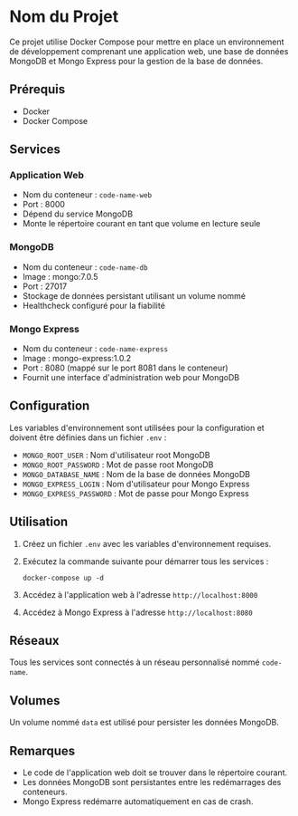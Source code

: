 # Nom du Projet

Ce projet utilise Docker Compose pour mettre en place un environnement de développement comprenant une application web, une base de données MongoDB et Mongo Express pour la gestion de la base de données.

## Prérequis

- Docker
- Docker Compose

## Services

### Application Web

- Nom du conteneur : `code-name-web`
- Port : 8000
- Dépend du service MongoDB
- Monte le répertoire courant en tant que volume en lecture seule

### MongoDB

- Nom du conteneur : `code-name-db`
- Image : mongo:7.0.5
- Port : 27017
- Stockage de données persistant utilisant un volume nommé
- Healthcheck configuré pour la fiabilité

### Mongo Express

- Nom du conteneur : `code-name-express`
- Image : mongo-express:1.0.2
- Port : 8080 (mappé sur le port 8081 dans le conteneur)
- Fournit une interface d'administration web pour MongoDB

## Configuration

Les variables d'environnement sont utilisées pour la configuration et doivent être définies dans un fichier `.env` :

- `MONGO_ROOT_USER` : Nom d'utilisateur root MongoDB
- `MONGO_ROOT_PASSWORD` : Mot de passe root MongoDB
- `MONGO_DATABASE_NAME` : Nom de la base de données MongoDB
- `MONGO_EXPRESS_LOGIN` : Nom d'utilisateur pour Mongo Express
- `MONGO_EXPRESS_PASSWORD` : Mot de passe pour Mongo Express

## Utilisation

1. Créez un fichier `.env` avec les variables d'environnement requises.
2. Exécutez la commande suivante pour démarrer tous les services :

   ```
   docker-compose up -d
   ```

3. Accédez à l'application web à l'adresse `http://localhost:8000`
4. Accédez à Mongo Express à l'adresse `http://localhost:8080`

## Réseaux

Tous les services sont connectés à un réseau personnalisé nommé `code-name`.

## Volumes

Un volume nommé `data` est utilisé pour persister les données MongoDB.

## Remarques

- Le code de l'application web doit se trouver dans le répertoire courant.
- Les données MongoDB sont persistantes entre les redémarrages des conteneurs.
- Mongo Express redémarre automatiquement en cas de crash.